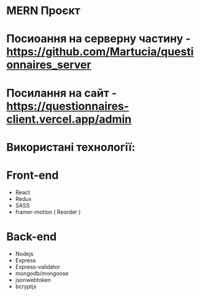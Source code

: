 # MERN Проєкт

# Посиоання на серверну частину - https://github.com/Martucia/questionnaires_server
# Посилання на сайт - https://questionnaires-client.vercel.app/admin

# Використані технології:

# Front-end

- React
- Redux
- SASS
- framer-motion ( Reorder )

# Back-end

- Nodejs
- Express
- Express-validator
- mongodb/mongoose
- jsonwebtoken
- bcryptjs



